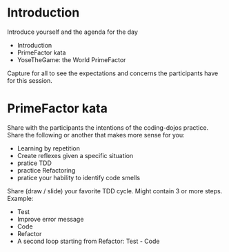 # Introduction

Introduce yourself and the agenda for the day
* Introduction
* PrimeFactor kata
* YoseTheGame: the World PrimeFactor

Capture for all to see the expectations and concerns the participants have for this session.

# PrimeFactor kata

Share with the participants the intentions of the coding-dojos practice. 
Share the following or another that makes more sense for you:
* Learning by repetition
* Create reflexes given a specific situation
* pratice TDD
* practice Refactoring
* pratice your hability to identify code smells

Share (draw / slide) your favorite TDD cycle. Might contain 3 or more steps.
Example:
* Test
* Improve error message
* Code
* Refactor
* A second loop starting from Refactor: Test - Code


